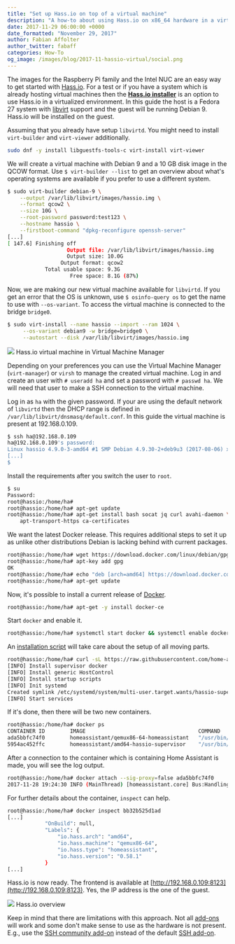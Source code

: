 ```yaml
---
title: "Set up Hass.io on top of a virtual machine"
description: "A how-to about using Hass.io on x86_64 hardware in a virtualized way."
date: 2017-11-29 06:00:00 +0000
date_formatted: "November 29, 2017"
author: Fabian Affolter
author_twitter: fabaff
categories: How-To
og_image: /images/blog/2017-11-hassio-virtual/social.png
---
```



The images for the Raspberry Pi family and the Intel NUC are an easy way to get started with [Hass.io](/hassio/). For a test or if you have a system which is already hosting virtual machines then the [**Hass.io installer**](/hassio/installation/#alternative-install-on-generic-linux-server) is an option to use Hass.io in a virtualized environment. In this guide the host is a Fedora 27 system with [libvirt](https://libvirt.org/) support and the guest will be running Debian 9. Hass.io will be installed on the guest.

<!--more-->

Assuming that you already have setup `libvirtd`. You might need to install `virt-builder` and `virt-viewer` additionally.

```bash
sudo dnf -y install libguestfs-tools-c virt-install virt-viewer
```

We will create a virtual machine with Debian 9 and a 10 GB disk image in the QCOW format. Use `$ virt-builder --list` to get an overview about what's operating systems are available if you prefer to use a different system.

```bash
$ sudo virt-builder debian-9 \
    --output /var/lib/libvirt/images/hassio.img \
    --format qcow2 \
    --size 10G \
    --root-password password:test123 \
    --hostname hassio \
    --firstboot-command "dpkg-reconfigure openssh-server"
[...]
[ 147.6] Finishing off
                   Output file: /var/lib/libvirt/images/hassio.img
                   Output size: 10.0G
                 Output format: qcow2
            Total usable space: 9.3G
                    Free space: 8.1G (87%)
```

Now, we are making our new virtual machine available for `libvirtd`. If you get an error that the OS is unknown, use `$ osinfo-query os` to get the name to use with `--os-variant`. To access the virtual machine is connected to the bridge `bridge0`.

```bash
$ sudo virt-install --name hassio --import --ram 1024 \
     --os-variant debian9 -w bridge=bridge0 \
     --autostart --disk /var/lib/libvirt/images/hassio.img
```

<p class='img'>
  <img src='/images/blog/2017-11-hassio-virtual/virtual-machine-manager.png' />
  Hass.io virtual machine in Virtual Machine Manager
</p>

Depending on your preferences you can use the Virtual Machine Manager (`virt-manager`) or `virsh` to manage the created virtual machine. Log in and create an user with `# useradd ha` and set a password with `# passwd ha`. We will need that user to make a SSH connection to the virtual machine.

Log in as `ha` with the given password. If your are using the default network of `libvirtd` then the DHCP range is defined in `/var/lib/libvirt/dnsmasq/default.conf`. In this guide the virtual machine is present at 192.168.0.109.

```bash
$ ssh ha@192.168.0.109
ha@192.168.0.109's password:
Linux hassio 4.9.0-3-amd64 #1 SMP Debian 4.9.30-2+deb9u3 (2017-08-06) x86_64
[...]
$
```

Install the requirements after you switch the user to `root`.

```bash
$ su
Password:
root@hassio:/home/ha#
root@hassio:/home/ha# apt-get update
root@hassio:/home/ha# apt-get install bash socat jq curl avahi-daemon \
    apt-transport-https ca-certificates
```

We want the latest Docker release. This requires additional steps to set it up as unlike other distributions Debian is lacking behind with current packages.

```bash
root@hassio:/home/ha# wget https://download.docker.com/linux/debian/gpg
root@hassio:/home/ha# apt-key add gpg
OK
root@hassio:/home/ha# echo "deb [arch=amd64] https://download.docker.com/linux/debian $(lsb_release -cs) stable" | tee -a /etc/apt/sources.list.d/docker.list
root@hassio:/home/ha# apt-get update
```

Now, it's possible to install a current release of [Docker](https://www.docker.com/).

```bash
root@hassio:/home/ha# apt-get -y install docker-ce
```

Start `docker` and enable it.

```bash
root@hassio:/home/ha# systemctl start docker && systemctl enable docker
```

An [installation script](https://github.com/home-assistant/hassio-build/tree/master/install#install-hassio) will take care about the setup of all moving parts.

```bash
root@hassio:/home/ha# curl -sL https://raw.githubusercontent.com/home-assistant/hassio-build/master/install/hassio_install | bash -
[INFO] Install supervisor docker
[INFO] Install generic HostControl
[INFO] Install startup scripts
[INFO] Init systemd
Created symlink /etc/systemd/system/multi-user.target.wants/hassio-supervisor.service → /etc/systemd/system/hassio-supervisor.service.
[INFO] Start services
```

If it's done, then there will be two new containers.

```bash
root@hassio:/home/ha# docker ps
CONTAINER ID        IMAGE                                    COMMAND                  CREATED             STATUS              PORTS               NAMES
ada5bbfc74f0        homeassistant/qemux86-64-homeassistant   "/usr/bin/entry.sh..."   4 minutes ago       Up 4 minutes                            homeassistant
5954ac452ffc        homeassistant/amd64-hassio-supervisor    "/usr/bin/entry.sh..."   7 minutes ago       Up 7 minutes                            hassio_supervisor
```

After a connection to the container which is containing Home Assistant is made, you will see the log output.

```bash
root@hassio:/home/ha# docker attach --sig-proxy=false ada5bbfc74f0
2017-11-28 19:24:30 INFO (MainThread) [homeassistant.core] Bus:Handling <Event state_changed[L]: entity_id=sun.sun, old_state=<state sun.sun=below_horizon; next_dawn=2017-11-29T06:17:58+00:00,...
```

For further details about the container, `inspect` can help.

```bash
root@hassio:/home/ha# docker inspect bb32b525d1ad
[...]
            "OnBuild": null,
            "Labels": {
                "io.hass.arch": "amd64",
                "io.hass.machine": "qemux86-64",
                "io.hass.type": "homeassistant",
                "io.hass.version": "0.58.1"
            }
[...]
```

Hass.io is now ready. The frontend is available at [http://192.168.0.109:8123](http://192.168.0.109:8123). Yes, the IP address is the one of the guest.

<p class='img'>
  <img src='/images/blog/2017-11-hassio-virtual/hassio.png' />
  Hass.io overview
</p>

Keep in mind that there are limitations with this approach. Not all [add-ons](/addons/) will work and some don't make sense to use as the hardware is not present. E.g., use the [SSH community add-on](https://github.com/hassio-addons/addon-ssh) instead of the default [SSH add-on](/addons/ssh/).

